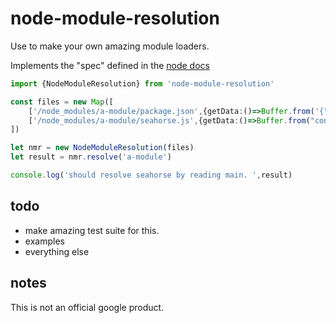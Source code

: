 # node-module-resolution
Use to make your own amazing module loaders.

Implements the "spec" defined in the [node docs](https://nodejs.org/dist/latest-v10.x/docs/api/modules.html#modules_all_together)

```typescript
import {NodeModuleResolution} from 'node-module-resolution'

const files = new Map([
    ['/node_modules/a-module/package.json',{getData:()=>Buffer.from('{"main":"seahorse.js"}')}],
    ['/node_modules/a-module/seahorse.js',{getData:()=>Buffer.from("console.log('javascript')")}]
])

let nmr = new NodeModuleResolution(files)
let result = nmr.resolve('a-module')

console.log('should resolve seahorse by reading main. ',result)
```

## todo

- make amazing test suite for this.
- examples
- everything else

## notes

This is not an official google product.
